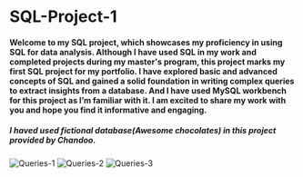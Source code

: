 # SQL-Project-1

#### Welcome to my SQL project, which showcases my proficiency in using SQL for data analysis. Although I have used SQL in my work and completed projects during my master's program, this project marks my first SQL project for my portfolio. I have explored basic and advanced concepts of SQL and gained a solid foundation in writing complex queries to extract insights from a database. And I have used MySQL workbench for this project as I’m familiar with it. I am excited to share my work with you and hope you find it informative and engaging.

##### I haved used fictional database(Awesome chocolates) in this project provided by Chandoo.

![Queries-1](https://user-images.githubusercontent.com/77773902/221055302-8955d231-651f-48b4-a4fc-c3cbad6c3410.png)
![Queries-2](https://user-images.githubusercontent.com/77773902/221055327-8a89d7ef-b471-4880-8757-bd850ab1bd23.png)
![Queries-3](https://user-images.githubusercontent.com/77773902/221055339-477266b1-5f12-404a-827c-01316229b0b7.png)

